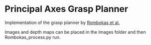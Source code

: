 # Principal Axes Grasp Planner

Implementation of the grasp planner by [Rombokas et al.](http://www.rombokas.com/eric/pdfs/Rombokas%20-%20Biologically%20Inspired%20Grasp%20Planning%20Using%20Only%20Orthogonal%20Approach%20Angles.pdf)

Images and depth maps can be placed in the Images folder and then Rombokas_process.py run.
